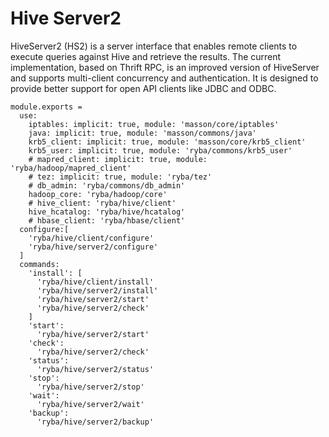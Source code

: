
# Hive Server2

HiveServer2 (HS2) is a server interface that enables remote clients to execute
queries against Hive and retrieve the results. The current implementation, based
on Thrift RPC, is an improved version of HiveServer and supports multi-client
concurrency and authentication. It is designed to provide better support for
open API clients like JDBC and ODBC.

    module.exports =
      use:
        iptables: implicit: true, module: 'masson/core/iptables'
        java: implicit: true, module: 'masson/commons/java'
        krb5_client: implicit: true, module: 'masson/core/krb5_client'
        krb5_user: implicit: true, module: 'ryba/commons/krb5_user'
        # mapred_client: implicit: true, module: 'ryba/hadoop/mapred_client'
        # tez: implicit: true, module: 'ryba/tez'
        # db_admin: 'ryba/commons/db_admin'
        hadoop_core: 'ryba/hadoop/core'
        # hive_client: 'ryba/hive/client'
        hive_hcatalog: 'ryba/hive/hcatalog'
        # hbase_client: 'ryba/hbase/client'
      configure:[
        'ryba/hive/client/configure'
        'ryba/hive/server2/configure'
      ]
      commands:
        'install': [
          'ryba/hive/client/install'
          'ryba/hive/server2/install'
          'ryba/hive/server2/start'
          'ryba/hive/server2/check'
        ]
        'start':
          'ryba/hive/server2/start'
        'check':
          'ryba/hive/server2/check'
        'status':
          'ryba/hive/server2/status'
        'stop':
          'ryba/hive/server2/stop'
        'wait':
          'ryba/hive/server2/wait'
        'backup':
          'ryba/hive/server2/backup'
